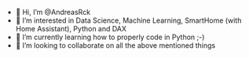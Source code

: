 - 👋 Hi, I’m @AndreasRck
- 👀 I’m interested in Data Science, Machine Learning, SmartHome (with Home Assistant), Python and DAX
- 🌱 I’m currently learning how to properly code in Python ;-)
- 💞️ I’m looking to collaborate on all the above mentioned things

<!---
AndreasRck/AndreasRck is a ✨ special ✨ repository because its `README.md` (this file) appears on your GitHub profile.
You can click the Preview link to take a look at your changes.
--->
